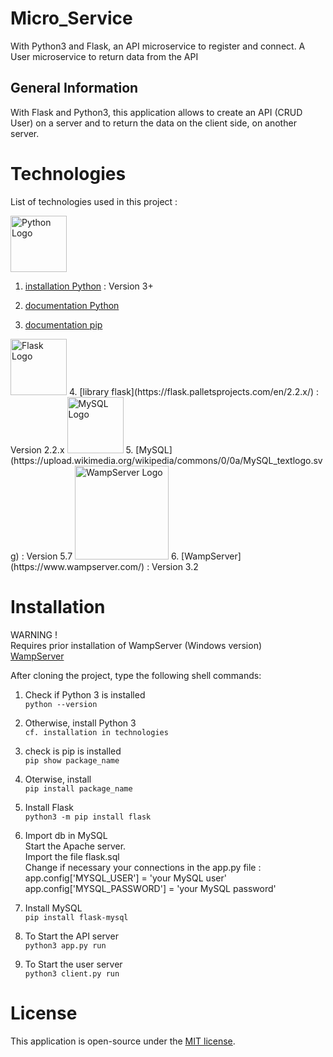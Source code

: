# Micro_Service
With Python3 and Flask, an API microservice to register and connect. A User microservice to return data from the API

## General Information
With Flask and Python3, this application allows to create an API (CRUD User) on a server and to return the data on the client side, on another server.  


# Technologies  
List of technologies used in this project :   
  
<img src="https://static.javatpoint.com/python/images/tkinter-tutorial.png" width="90" alt="Python Logo"> 

1. [installation Python](https://www.pythontutorial.net/getting-started/install-python/) : Version 3+  

2. [documentation Python](https://docs.python.org/3.11/)  

3. [documentation pip](https://help.dreamhost.com/hc/en-us/articles/115000699011-Using-pip3-to-install-Python3-modules)   




<img src="https://www.fullstackpython.com/img/logos/flask.jpg" width="90" alt="Flask Logo">  
4. [library flask](https://flask.palletsprojects.com/en/2.2.x/) : Version 2.2.x  



<img src="https://encrypted-tbn0.gstatic.com/images?q=tbn:ANd9GcT15d13IJ7gtixCZJXH-N-EctmRjvZyI8yw6BcbTX7A-g&s" width="90" alt="MySQL Logo">  
5. [MySQL](https://upload.wikimedia.org/wikipedia/commons/0/0a/MySQL_textlogo.svg) : Version 5.7  



<img src="https://www.wampserver.com/wp-content/themes/wampserver/img/logo.png" width="150" alt="WampServer Logo">
6. [WampServer](https://www.wampserver.com/) : Version 3.2


# Installation  

WARNING !  
Requires prior installation of WampServer (Windows version)  
[WampServer](https://www.wampserver.com/)  


After cloning the project, type the following shell commands:   

1. Check if Python 3 is installed   
`python --version`  

2. Otherwise, install Python 3   
`cf. installation in technologies`   

3. check is pip is installed  
`pip show package_name`  

4. Oterwise, install   
`pip install package_name`  

5. Install Flask  
`python3 -m pip install flask`  

6. Import db in MySQL  
Start the Apache server.    
Import the file flask.sql   
Change if necessary your connections in the app.py file :  
app.config['MYSQL_USER'] = 'your MySQL user'  
app.config['MYSQL_PASSWORD'] = 'your MySQL password'  

7. Install MySQL  
`pip install flask-mysql`  

8. To Start the API server    
`python3 app.py run`  

9. To Start the user server    
`python3 client.py run`  
 
  
# License
This application is open-source under the [MIT license](https://opensource.org/licenses/MIT).  
